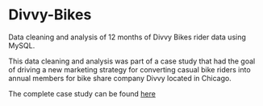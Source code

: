 # Divvy-Bikes
Data cleaning and analysis of 12 months of Divvy Bikes rider data using MySQL.

This data cleaning and analysis was part of a case study that had the goal of driving a new marketing strategy for converting casual bike riders into annual members for bike share company Divvy located in Chicago.

The complete case study can be found <a href = "https://medium.com/@kanani.gabriel/converting-casual-divvy-bike-riders-into-annual-members-3e6b9a6a00e8">here</a>
